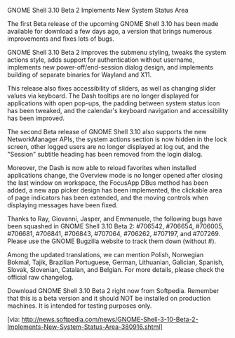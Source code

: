 GNOME Shell 3.10 Beta 2 Implements New System Status Area

The first Beta release of the upcoming GNOME Shell 3.10 has been made available for download a few days ago, a version that brings numerous improvements and fixes lots of bugs. 

GNOME Shell 3.10 Beta 2 improves the submenu styling, tweaks the system actions style, adds support for authentication without username, implements new power-off/end-session dialog design, and implements building of separate binaries for Wayland and X11.

This release also fixes accessibility of sliders, as well as changing slider values via keyboard. The Dash tooltips are no longer displayed for applications with open pop-ups, the padding between system status icon has been tweaked, and the calendar's keyboard navigation and accessibility has been improved.

The second Beta release of GNOME Shell 3.10 also supports the new NetworkManager APIs, the system actions section is now hidden in the lock screen, other logged users are no longer displayed at log out, and the "Session" subtitle heading has been removed from the login dialog.

Moreover, the Dash is now able to reload favorites when installed applications change, the Overview mode is no longer opened after closing the last window on workspace, the FocusApp DBus method has been added, a new app picker design has been implemented, the clickable area of page indicators has been extended, and the moving controls when displaying messages have been fixed.

Thanks to Ray, Giovanni, Jasper, and Emmanuele, the following bugs have been squashed in GNOME Shell 3.10 Beta 2: #706542, #706654, #706005, #706681, #706841, #706843, #707064, #706262, #707197, and #707269. Please use the GNOME Bugzilla website to track them down (without #).

Among the updated translations, we can mention Polish, Norwegian Bokmal, Tajik, Brazilian Portuguese, German, Lithuanian, Galician, Spanish, Slovak, Slovenian, Catalan, and Belgian. For more details, please check the official raw changelog.

Download GNOME Shell 3.10 Beta 2 right now from Softpedia. Remember that this is a beta version and it should NOT be installed on production machines. It is intended for testing purposes only.

[via: http://news.softpedia.com/news/GNOME-Shell-3-10-Beta-2-Implements-New-System-Status-Area-380916.shtml]
